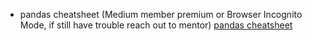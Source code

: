 * pandas cheatsheet (Medium member premium or Browser Incognito Mode, if still have trouble reach out to mentor) [pandas cheatsheet](https://medium.com/@uniqtech/pandas-data-analysis-cheatsheet-ea619fd35b8f)

